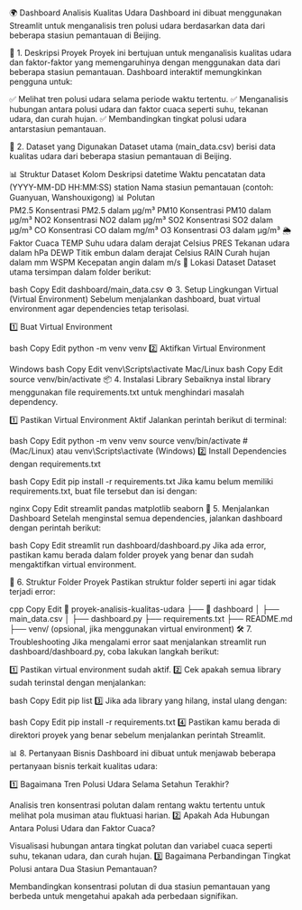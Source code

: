 🌍 Dashboard Analisis Kualitas Udara
Dashboard ini dibuat menggunakan Streamlit untuk menganalisis tren polusi udara berdasarkan data dari beberapa stasiun pemantauan di Beijing.

📌 1. Deskripsi Proyek
Proyek ini bertujuan untuk menganalisis kualitas udara dan faktor-faktor yang memengaruhinya dengan menggunakan data dari beberapa stasiun pemantauan. Dashboard interaktif memungkinkan pengguna untuk:

✅ Melihat tren polusi udara selama periode waktu tertentu.
✅ Menganalisis hubungan antara polusi udara dan faktor cuaca seperti suhu, tekanan udara, dan curah hujan.
✅ Membandingkan tingkat polusi udara antarstasiun pemantauan.

📂 2. Dataset yang Digunakan
Dataset utama (main_data.csv) berisi data kualitas udara dari beberapa stasiun pemantauan di Beijing.

📊 Struktur Dataset
Kolom	Deskripsi
datetime	Waktu pencatatan data (YYYY-MM-DD HH:MM:SS)
station	Nama stasiun pemantauan (contoh: Guanyuan, Wanshouxigong)
📊 Polutan	
PM2.5	Konsentrasi PM2.5 dalam µg/m³
PM10	Konsentrasi PM10 dalam µg/m³
NO2	Konsentrasi NO2 dalam µg/m³
SO2	Konsentrasi SO2 dalam µg/m³
CO	Konsentrasi CO dalam mg/m³
O3	Konsentrasi O3 dalam µg/m³
🌦️ Faktor Cuaca	
TEMP	Suhu udara dalam derajat Celsius
PRES	Tekanan udara dalam hPa
DEWP	Titik embun dalam derajat Celsius
RAIN	Curah hujan dalam mm
WSPM	Kecepatan angin dalam m/s
📌 Lokasi Dataset
Dataset utama tersimpan dalam folder berikut:

bash
Copy
Edit
dashboard/main_data.csv
⚙️ 3. Setup Lingkungan Virtual (Virtual Environment)
Sebelum menjalankan dashboard, buat virtual environment agar dependencies tetap terisolasi.

1️⃣ Buat Virtual Environment

bash
Copy
Edit
python -m venv venv
2️⃣ Aktifkan Virtual Environment

Windows
bash
Copy
Edit
venv\Scripts\activate
Mac/Linux
bash
Copy
Edit
source venv/bin/activate
📦 4. Instalasi Library
Sebaiknya instal library menggunakan file requirements.txt untuk menghindari masalah dependency.

1️⃣ Pastikan Virtual Environment Aktif
Jalankan perintah berikut di terminal:

bash
Copy
Edit
python -m venv venv
source venv/bin/activate  # (Mac/Linux) atau venv\Scripts\activate (Windows)
2️⃣ Install Dependencies dengan requirements.txt

bash
Copy
Edit
pip install -r requirements.txt
Jika kamu belum memiliki requirements.txt, buat file tersebut dan isi dengan:

nginx
Copy
Edit
streamlit
pandas
matplotlib
seaborn
🚀 5. Menjalankan Dashboard
Setelah menginstal semua dependencies, jalankan dashboard dengan perintah berikut:

bash
Copy
Edit
streamlit run dashboard/dashboard.py
Jika ada error, pastikan kamu berada dalam folder proyek yang benar dan sudah mengaktifkan virtual environment.

📜 6. Struktur Folder Proyek
Pastikan struktur folder seperti ini agar tidak terjadi error:

cpp
Copy
Edit
📂 proyek-analisis-kualitas-udara
 ├── 📂 dashboard
 │   ├── main_data.csv
 │   ├── dashboard.py
 ├── requirements.txt
 ├── README.md
 ├── venv/ (opsional, jika menggunakan virtual environment)
🛠️ 7. Troubleshooting
Jika mengalami error saat menjalankan streamlit run dashboard/dashboard.py, coba lakukan langkah berikut:

1️⃣ Pastikan virtual environment sudah aktif.
2️⃣ Cek apakah semua library sudah terinstal dengan menjalankan:

bash
Copy
Edit
pip list
3️⃣ Jika ada library yang hilang, instal ulang dengan:

bash
Copy
Edit
pip install -r requirements.txt
4️⃣ Pastikan kamu berada di direktori proyek yang benar sebelum menjalankan perintah Streamlit.

📊 8. Pertanyaan Bisnis
Dashboard ini dibuat untuk menjawab beberapa pertanyaan bisnis terkait kualitas udara:

1️⃣ Bagaimana Tren Polusi Udara Selama Setahun Terakhir?

Analisis tren konsentrasi polutan dalam rentang waktu tertentu untuk melihat pola musiman atau fluktuasi harian.
2️⃣ Apakah Ada Hubungan Antara Polusi Udara dan Faktor Cuaca?

Visualisasi hubungan antara tingkat polutan dan variabel cuaca seperti suhu, tekanan udara, dan curah hujan.
3️⃣ Bagaimana Perbandingan Tingkat Polusi antara Dua Stasiun Pemantauan?

Membandingkan konsentrasi polutan di dua stasiun pemantauan yang berbeda untuk mengetahui apakah ada perbedaan signifikan.